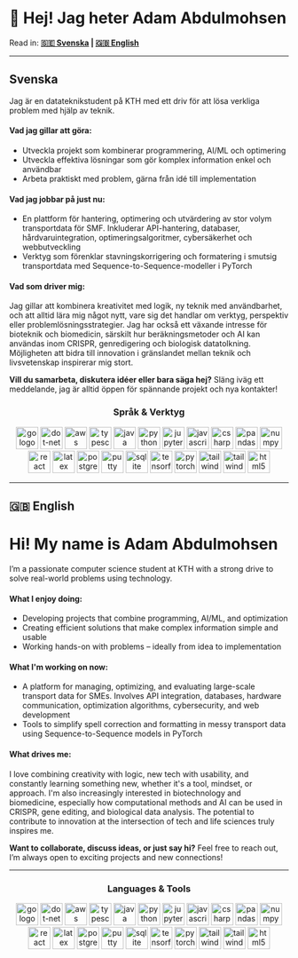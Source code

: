 <h1 align="left">👋 Hej! Jag heter Adam Abdulmohsen</h1>

<p align="left">
Read in: <b><a href="#swedish-tab">🇸🇪 Svenska</a> | <a href="#english-tab">🇬🇧 English</a></b>
</p>

---

## Svenska

<div id="swedish-tab">
  <p>
    Jag är en datateknikstudent på KTH med ett driv för att lösa verkliga problem med hjälp av teknik.
  </p>

  <h4> Vad jag gillar att göra:</h4>
  <ul>
    <li>Utveckla projekt som kombinerar programmering, AI/ML och optimering</li>
    <li>Utveckla effektiva lösningar som gör komplex information enkel och användbar</li>
    <li>Arbeta praktiskt med problem, gärna från idé till implementation</li>
  </ul>

  <h4> Vad jag jobbar på just nu:</h4>
  <ul>
    <li>En plattform för hantering, optimering och utvärdering av stor volym transportdata för SMF. Inkluderar API-hantering, databaser, hårdvaruintegration, optimeringsalgoritmer, cybersäkerhet och webbutveckling</li>
    <li>Verktyg som förenklar stavningskorrigering och formatering i smutsig transportdata med Sequence-to-Sequence-modeller i PyTorch</li>
  </ul>

  <h4> Vad som driver mig:</h4>
  <p>
    Jag gillar att kombinera kreativitet med logik, ny teknik med användbarhet, och att alltid lära mig något nytt, vare sig det handlar om verktyg, perspektiv eller problemlösningsstrategier. Jag har också ett växande intresse för bioteknik och biomedicin, särskilt hur beräkningsmetoder och AI kan användas inom CRISPR, genredigering och biologisk datatolkning. Möjligheten att bidra till innovation i gränslandet mellan teknik och livsvetenskap inspirerar mig stort.
  </p>

  <p><strong> Vill du samarbeta, diskutera idéer eller bara säga hej?</strong>  
  Släng iväg ett meddelande, jag är alltid öppen för spännande projekt och nya kontakter!</p>
</div>



<h3 align="center"> Språk & Verktyg</h3>

<div align="center">
  <img src="https://cdn.jsdelivr.net/gh/devicons/devicon/icons/go/go-original.svg" style="height: 40px; max-width: 50px;" alt="go logo" />
  <img src="https://cdn.jsdelivr.net/gh/devicons/devicon/icons/dot-net/dot-net-plain.svg" style="height: 40px; max-width: 50px;" alt="dot-net logo" />
  <img src="https://cdn.jsdelivr.net/gh/devicons/devicon/icons/amazonwebservices/amazonwebservices-line.svg" style="height: 40px; max-width: 50px;" alt="aws logo" />
  <img src="https://cdn.jsdelivr.net/gh/devicons/devicon/icons/typescript/typescript-original.svg" style="height: 40px; max-width: 50px;" alt="typescript logo" />
  <img src="https://cdn.jsdelivr.net/gh/devicons/devicon/icons/java/java-original.svg" style="height: 40px; max-width: 50px;" alt="java logo" />
  <img src="https://cdn.jsdelivr.net/gh/devicons/devicon/icons/python/python-original.svg" style="height: 40px; max-width: 50px;" alt="python logo" />
  <img src="https://cdn.jsdelivr.net/gh/devicons/devicon/icons/jupyter/jupyter-original.svg" style="height: 40px; max-width: 50px;" alt="jupyter logo" />
  <img src="https://cdn.jsdelivr.net/gh/devicons/devicon/icons/javascript/javascript-original.svg" style="height: 40px; max-width: 50px;" alt="javascript logo" />
  <img src="https://cdn.jsdelivr.net/gh/devicons/devicon/icons/csharp/csharp-original.svg" style="height: 40px; max-width: 50px;" alt="csharp logo" />
  <img src="https://cdn.jsdelivr.net/gh/devicons/devicon/icons/pandas/pandas-original.svg" style="height: 40px; max-width: 50px;" alt="pandas logo" />
  <img src="https://cdn.jsdelivr.net/gh/devicons/devicon/icons/numpy/numpy-original.svg" style="height: 40px; max-width: 50px;" alt="numpy logo" />
  <img src="https://cdn.jsdelivr.net/gh/devicons/devicon/icons/react/react-original.svg" style="height: 40px; max-width: 50px;" alt="react logo" />
  <img src="https://cdn.jsdelivr.net/gh/devicons/devicon/icons/latex/latex-original.svg" style="height: 40px; max-width: 50px;" alt="latex logo" />
  <img src="https://cdn.jsdelivr.net/gh/devicons/devicon/icons/postgresql/postgresql-original.svg" style="height: 40px; max-width: 50px;" alt="postgresql logo" />
  <img src="https://cdn.jsdelivr.net/gh/devicons/devicon/icons/putty/putty-original.svg" style="height: 40px; max-width: 50px;" alt="putty logo" />
  <img src="https://cdn.jsdelivr.net/gh/devicons/devicon/icons/sqlite/sqlite-original.svg" style="height: 40px; max-width: 50px;" alt="sqlite logo" />
  <img src="https://cdn.jsdelivr.net/gh/devicons/devicon/icons/tensorflow/tensorflow-original.svg" style="height: 40px; max-width: 50px;" alt="tensorflow logo" />
  <img src="https://cdn.jsdelivr.net/gh/devicons/devicon/icons/pytorch/pytorch-original.svg" style="height: 40px; max-width: 50px;" alt="pytorch logo" />
  <img src="https://cdn.jsdelivr.net/gh/devicons/devicon/icons/tailwindcss/tailwindcss-plain.svg" style="height: 40px; max-width: 50px;" alt="tailwindcss logo" />
  <img src="https://cdn.jsdelivr.net/gh/devicons/devicon/icons/tailwindcss/tailwindcss-plain.svg" style="height: 40px; max-width: 50px;" alt="tailwindcss logo" />
  <img src="https://cdn.jsdelivr.net/gh/devicons/devicon/icons/html5/html5-original.svg" style="height: 40px; max-width: 50px;" alt="html5 logo" />
</div>

---

## 🇬🇧 English
<h1 align="left"> Hi! My name is Adam Abdulmohsen</h1>

<div id="english-tab">
  <p>
    I’m a passionate computer science student at KTH with a strong drive to solve real-world problems using technology.
  </p>

  <h4> What I enjoy doing:</h4>
  <ul>
    <li>Developing projects that combine programming, AI/ML, and optimization</li>
    <li>Creating efficient solutions that make complex information simple and usable</li>
    <li>Working hands-on with problems – ideally from idea to implementation</li>
  </ul>

  <h4> What I'm working on now:</h4>
  <ul>
    <li>A platform for managing, optimizing, and evaluating large-scale transport data for SMEs. Involves API integration, databases, hardware communication, optimization algorithms, cybersecurity, and web development</li>
    <li>Tools to simplify spell correction and formatting in messy transport data using Sequence-to-Sequence models in PyTorch</li>
  </ul>

  <h4> What drives me:</h4>
  <p>
    I love combining creativity with logic, new tech with usability, and constantly learning something new, whether it's a tool, mindset, or approach.  
    I'm also increasingly interested in biotechnology and biomedicine, especially how computational methods and AI can be used in CRISPR, gene editing, and biological data analysis. The potential to contribute to innovation at the intersection of tech and life sciences truly inspires me.
  </p>

  <p><strong> Want to collaborate, discuss ideas, or just say hi?</strong>  
  Feel free to reach out, I’m always open to exciting projects and new connections!</p>
</div>

---

<h3 align="center">Languages & Tools</h3>

<div align="center">
  <img src="https://cdn.jsdelivr.net/gh/devicons/devicon/icons/go/go-original.svg" style="height: 40px; max-width: 50px;" alt="go logo" />
  <img src="https://cdn.jsdelivr.net/gh/devicons/devicon/icons/dot-net/dot-net-plain.svg" style="height: 40px; max-width: 50px;" alt="dot-net logo" />
  <img src="https://cdn.jsdelivr.net/gh/devicons/devicon/icons/amazonwebservices/amazonwebservices-line.svg" style="height: 40px; max-width: 50px;" alt="aws logo" />
  <img src="https://cdn.jsdelivr.net/gh/devicons/devicon/icons/typescript/typescript-original.svg" style="height: 40px; max-width: 50px;" alt="typescript logo" />
  <img src="https://cdn.jsdelivr.net/gh/devicons/devicon/icons/java/java-original.svg" style="height: 40px; max-width: 50px;" alt="java logo" />
  <img src="https://cdn.jsdelivr.net/gh/devicons/devicon/icons/python/python-original.svg" style="height: 40px; max-width: 50px;" alt="python logo" />
  <img src="https://cdn.jsdelivr.net/gh/devicons/devicon/icons/jupyter/jupyter-original.svg" style="height: 40px; max-width: 50px;" alt="jupyter logo" />
  <img src="https://cdn.jsdelivr.net/gh/devicons/devicon/icons/javascript/javascript-original.svg" style="height: 40px; max-width: 50px;" alt="javascript logo" />
  <img src="https://cdn.jsdelivr.net/gh/devicons/devicon/icons/csharp/csharp-original.svg" style="height: 40px; max-width: 50px;" alt="csharp logo" />
  <img src="https://cdn.jsdelivr.net/gh/devicons/devicon/icons/pandas/pandas-original.svg" style="height: 40px; max-width: 50px;" alt="pandas logo" />
  <img src="https://cdn.jsdelivr.net/gh/devicons/devicon/icons/numpy/numpy-original.svg" style="height: 40px; max-width: 50px;" alt="numpy logo" />
  <img src="https://cdn.jsdelivr.net/gh/devicons/devicon/icons/react/react-original.svg" style="height: 40px; max-width: 50px;" alt="react logo" />
  <img src="https://cdn.jsdelivr.net/gh/devicons/devicon/icons/latex/latex-original.svg" style="height: 40px; max-width: 50px;" alt="latex logo" />
  <img src="https://cdn.jsdelivr.net/gh/devicons/devicon/icons/postgresql/postgresql-original.svg" style="height: 40px; max-width: 50px;" alt="postgresql logo" />
  <img src="https://cdn.jsdelivr.net/gh/devicons/devicon/icons/putty/putty-original.svg" style="height: 40px; max-width: 50px;" alt="putty logo" />
  <img src="https://cdn.jsdelivr.net/gh/devicons/devicon/icons/sqlite/sqlite-original.svg" style="height: 40px; max-width: 50px;" alt="sqlite logo" />
  <img src="https://cdn.jsdelivr.net/gh/devicons/devicon/icons/tensorflow/tensorflow-original.svg" style="height: 40px; max-width: 50px;" alt="tensorflow logo" />
  <img src="https://cdn.jsdelivr.net/gh/devicons/devicon/icons/pytorch/pytorch-original.svg" style="height: 40px; max-width: 50px;" alt="pytorch logo" />
  <img src="https://cdn.jsdelivr.net/gh/devicons/devicon/icons/tailwindcss/tailwindcss-plain.svg" style="height: 40px; max-width: 50px;" alt="tailwindcss logo" />
  <img src="https://cdn.jsdelivr.net/gh/devicons/devicon/icons/tailwindcss/tailwindcss-plain.svg" style="height: 40px; max-width: 50px;" alt="tailwindcss logo" />
  <img src="https://cdn.jsdelivr.net/gh/devicons/devicon/icons/html5/html5-original.svg" style="height: 40px; max-width: 50px;" alt="html5 logo" />
</div>

